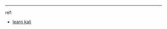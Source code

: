 






---

ref:
- [learn kali](https://wizardforcel.gitbooks.io/daxueba-kali-linux-tutorial/content/27.html)
